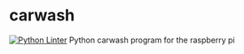 # carwash
[![Python Linter](https://github.com/nielsdon/carwash-touchscreen/actions/workflows/python-linter.yml/badge.svg)](https://github.com/nielsdon/carwash-touchscreen/actions/workflows/python-linter.yml)
Python carwash program for the raspberry pi
